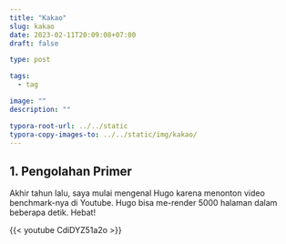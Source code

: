 ```yaml
---
title: "Kakao"
slug: kakao
date: 2023-02-11T20:09:08+07:00
draft: false

type: post

tags:
  - tag

image: ""
description: ""

typora-root-url: ../../static
typora-copy-images-to: ../../static/img/kakao/
---
```


## 1. Pengolahan Primer

Akhir tahun lalu, saya mulai mengenal Hugo karena
menonton video benchmark-nya di Youtube.
Hugo bisa me-render 5000 halaman dalam beberapa
detik. Hebat!

{{< youtube CdiDYZ51a2o >}}
